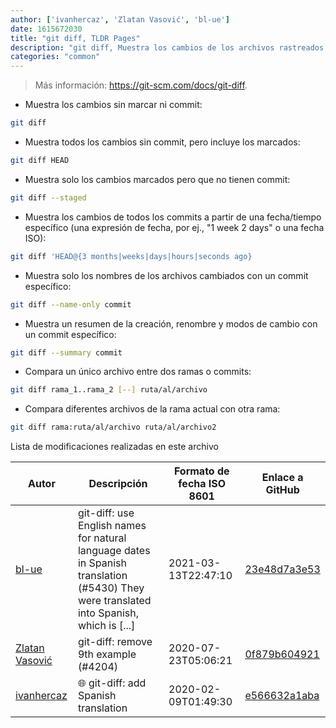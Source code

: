 ```yaml
---
author: ['ivanhercaz', 'Zlatan Vasović', 'bl-ue']
date: 1615672030
title: "git diff, TLDR Pages"
description: "git diff, Muestra los cambios de los archivos rastreados."
categories: "common"
---
```

> Más información: <https://git-scm.com/docs/git-diff>.

- Muestra los cambios sin marcar ni commit:

```bash
git diff
```

- Muestra todos los cambios sin commit, pero incluye los marcados:

```bash
git diff HEAD
```

- Muestra solo los cambios marcados pero que no tienen commit:

```bash
git diff --staged
```

- Muestra los cambios de todos los commits a partir de una fecha/tiempo específico (una expresión de fecha, por ej., "1 week 2 days" o una fecha ISO):

```bash
git diff 'HEAD@{3 months|weeks|days|hours|seconds ago}
```

- Muestra solo los nombres de los archivos cambiados con un commit específico:

```bash
git diff --name-only commit
```

- Muestra un resumen de la creación, renombre y modos de cambio con un commit específico:

```bash
git diff --summary commit
```

- Compara un único archivo entre dos ramas o commits:

```bash
git diff rama_1..rama_2 [--] ruta/al/archivo
```

- Compara diferentes archivos de la rama actual con otra rama:

```bash
git diff rama:ruta/al/archivo ruta/al/archivo2
```
Lista de modificaciones realizadas en este archivo


Autor | Descripción | Formato de fecha ISO 8601 | Enlace a GitHub
------|-----|-----|-----
[bl-ue](mailto:54780737+bl-ue@users.noreply.github.com) | git-diff: use English names for natural language dates in Spanish translation (#5430) They were translated into Spanish, which is [...] | 2021-03-13T22:47:10 | [23e48d7a3e53](https://github.com/tldr-pages/tldr/commit/23e48d7a3e53c67eed07f0f17bc08ad939603db0)
[Zlatan Vasović](mailto:zlatanvasovic@gmail.com) | git-diff: remove 9th example (#4204) | 2020-07-23T05:06:21 | [0f879b604921](https://github.com/tldr-pages/tldr/commit/0f879b6049212a9e81396c345252a0a707f988d0)
[ivanhercaz](mailto:ivan@ivanhercaz.com) | :globe_with_meridians: git-diff: add Spanish translation | 2020-02-09T01:49:30 | [e566632a1aba](https://github.com/tldr-pages/tldr/commit/e566632a1aba6a69d064528fac3e88fd9d4a76bb)

